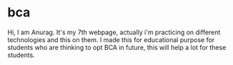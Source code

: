 # bca
 
Hi, I am Anurag. 
It's my 7th webpage, actually i'm practicing on different technologies and this on them.
I made this for educational purpose for students who are thinking to opt BCA in future, this will help a lot for these students. 
